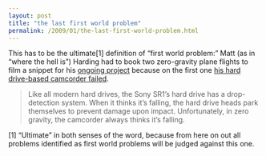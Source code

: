 ```yaml
---
layout: post
title: "the last first world problem"
permalink: /2009/01/the-last-first-world-problem.html
---
```


<p>This has to be the ultimate[1] definition of &#8220;first world problem:&#8221;  Matt (as in &#8220;where the hell is&#8221;) Harding had to book two zero-gravity plane flights to film a snippet for his <a href="http://www.wherethehellismatt.typepad.com/blog/">ongoing project</a> because on the first one <a href="http://pogue.blogs.nytimes.com/2008/12/12/the-perils-of-zero-gravity-videography/">his hard drive-based camcorder failed</a>.</p>

<blockquote>
Like all modern hard drives, the Sony SR1’s hard drive has a drop-detection system. When it thinks it’s falling, the hard drive heads park themselves to prevent damage upon impact.  Unfortunately, in zero gravity, the camcorder always thinks it’s falling.
</blockquote>

<p>[1] &#8220;Ultimate&#8221; in both senses of the word, because from here on out all problems identified as first world problems will be judged against this one.</p>


